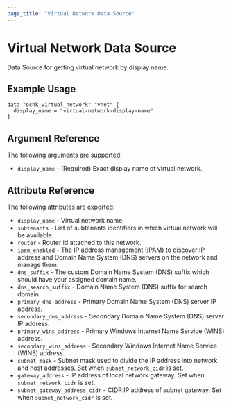 ```yaml
---
page_title: "Virtual Network Data Source"
---
```


# Virtual Network Data Source

Data Source for getting virtual network by display name.

## Example Usage

```hcl
data "ochk_virtual_network" "vnet" {
  display_name = "virtual-network-display-name"
}
```

## Argument Reference

The following arguments are supported:

* `display_name` - (Required) Exact display name of virtual network.

## Attribute Reference

The following attributes are exported:
* `display_name` - Virtual network name.
* `subtenants` - List of subtenants identifiers in which virtual network will be available. 
* `router` - Router id attached to this network.
* `ipam_enabled` - The IP address management (IPAM) to discover IP address and Domain Name System (DNS) servers on the network and manage them.
* `dns_suffix` - The custom Domain Name System (DNS) suffix which should have your assigned domain name.
* `dns_search_suffix` - Domain Name System (DNS) suffix for search domain.
* `primary_dns_address` - Primary Domain Name System (DNS) server IP address.
* `secondary_dns_address` - Secondary Domain Name System (DNS) server IP address.
* `primary_wins_address` - Primary Windows Internet Name Service (WINS) address.
* `secondary_wins_address` - Secondary Windows Internet Name Service (WINS) address.
* `subnet_mask` - Subnet mask used to divide the IP address into network and host addresses. Set when `subnet_network_cidr` is set.
* `gateway_address` - IP address of local network gateway. Set when `subnet_network_cidr` is set.
* `subnet_gateway_address_cidr` - CIDR IP address of subnet gateway. Set when `subnet_network_cidr` is set.  
 
 
 
